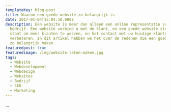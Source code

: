 ```yaml
---
templateKey: blog-post
title: Waarom een goede website zo belangrijk is
date: 2017-01-04T15:04:10.000Z
description: Een website is meer dan alleen een online representatie van uw
  bedrijf. Een website verbind u met de klant, en een goede website stelt u in
  staat om meer klanten te werven, en het contact met uw huidige klanten te
  verbeteren. In dit artikel hebben we het over de redenen die een goede website
  zo belangrijk maken.
featuredpost: true
featuredimage: /img/website-laten-maken.jpg
tags:
  - Website
  - Webdevelopment
  - Webdesign
  - Websites
  - Bedrijf
  - SEO
  - Marketing
---
```

...